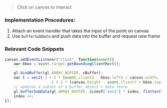 <html>
<script src="../angel_common/initShaders.js"></script>
<script src="../angel_common/webgl-utils.js"></script>
<script src="../angel_common/MV.js"></script>
<script src="work2/t21.js"></script>

<script id="vertex-shader" type="x-shader/x-vertex">
	attribute vec4 vPosition;

	void main()
	{
		gl_PointSize = 7.0;
		gl_Position = vPosition;
	}
</script>

<script id="fragment-shader" type="x-shader/x-fragment">
	precision mediump float;
	void main()
	{
		gl_FragColor = vec4(1.0, 0.0, 0.0, 1.0);
	}
</script>
> Click on canvas to interact
<body>
	<canvas id='gl-canvas' height="512" width="512"></canvas>
</body>

</html>

### Implementation Procedures:
1. Attach an event handler that takes the input of the point on canvas
2. Use `bufferSubData` and push data into the buffer and request new frame

### Relevant Code Snippets
```js
canvas.addEventListener("click", function(event){
	var bbox = event.target.getBoundingClientRect();

	gl.bindBuffer(gl.ARRAY_BUFFER, vBuffer);
	var t = vec2(-1 + 2 * (event.clientX - bbox.left) / canvas.width,
					-1 + 2 * (canvas.height - event.clientY + bbox.top) / canvas.height);
	// updates a subset of a buffer object's data store
	gl.bufferSubData(gl.ARRAY_BUFFER, sizeof['vec2'] * index, flatten(t));
	index ++;
});
```